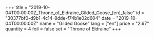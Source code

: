 +++
title = "2019-10-04T00:00:00Z_Throne_of_Eldraine_Gilded_Goose_[en]_false"
id = "30377bf0-d9b1-4c14-8dde-f74b1e02d604"
date = "2019-10-04T00:00:00Z"
name = "Gilded Goose"
lang = ["en"]
price = "2.67"
quantity = 4
foil = false
set = "Throne of Eldraine"
+++
